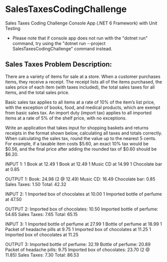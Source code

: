 # SalesTaxesCodingChallenge
Sales Taxes Coding Challenge Console App (.NET 6 Framework) with Unit Testing

- Please note that if console app does not run with the "dotnet run" command, try using the "dotnet run --project SalesTaxesCodingChallenge" command instead.


## Sales Taxes Problem Description:

There are a variety of items for sale at a store. When a customer purchases items, they receive a receipt. The receipt lists all of the items purchased, the sales price of each item (with taxes included), the total sales taxes for all items, and the total sales price.

Basic sales tax applies to all items at a rate of 10% of the item’s list price, with the exception of books, food, and medical products, which are exempt from basic sales tax. An import duty (import tax) applies to all imported items at a rate of 5% of the shelf price, with no exceptions.

Write an application that takes input for shopping baskets and returns receipts in the format shown below, calculating all taxes and totals correctly. When calculating the sales tax, round the value up to the nearest 5 cents. For example, if a taxable item costs $5.60, an exact 10% tax would be $0.56, and the final price after adding the rounded tax of $0.60 should be $6.20.

INPUT 1: 1 Book at 12.49 1 Book at 12.49 1 Music CD at 14.99 1 Chocolate bar at 0.85

OUTPUT 1: Book: 24.98 (2 @ 12.49) Music CD: 16.49 Chocolate bar: 0.85 Sales Taxes: 1.50 Total: 42.32

INPUT 2: 1 Imported box of chocolates at 10.00 1 Imported bottle of perfume at 47.50

OUTPUT 2: Imported box of chocolates: 10.50 Imported bottle of perfume: 54.65 Sales Taxes: 7.65 Total: 65.15

INPUT 3: 1 Imported bottle of perfume at 27.99 1 Bottle of perfume at 18.99 1 Packet of headache pills at 9.75 1 Imported box of chocolates at 11.25 1 Imported box of chocolates at 11.25

OUTPUT 3: Imported bottle of perfume: 32.19 Bottle of perfume: 20.89 Packet of headache pills: 9.75 Imported box of chocolates: 23.70 (2 @ 11.85) Sales Taxes: 7.30 Total: 86.53
